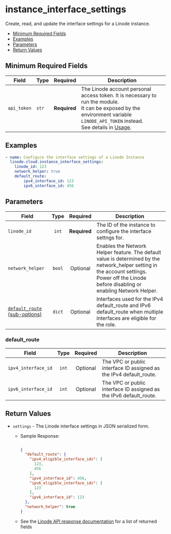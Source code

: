 # instance_interface_settings

Create, read, and update the interface settings for a Linode instance.

- [Minimum Required Fields](#minimum-required-fields)
- [Examples](#examples)
- [Parameters](#parameters)
- [Return Values](#return-values)

## Minimum Required Fields
| Field       | Type  | Required     | Description                                                                                                                                                                                                              |
|-------------|-------|--------------|--------------------------------------------------------------------------------------------------------------------------------------------------------------------------------------------------------------------------|
| `api_token` | `str` | **Required** | The Linode account personal access token. It is necessary to run the module. <br/>It can be exposed by the environment variable `LINODE_API_TOKEN` instead. <br/>See details in [Usage](https://github.com/linode/ansible_linode?tab=readme-ov-file#usage). |

## Examples

```yaml
- name: Configure the interface settings of a Linode Instance
  linode.cloud.instance_interface_settings:
    linode_id: 123
    network_helper: true
    default_route:
        ipv4_interface_id: 123
        ipv6_interface_id: 456

```


## Parameters

| Field     | Type | Required | Description                                                                  |
|-----------|------|----------|------------------------------------------------------------------------------|
| `linode_id` | <center>`int`</center> | <center>**Required**</center> | The ID of the instance to configure the interface settngs for.   |
| `network_helper` | <center>`bool`</center> | <center>Optional</center> | Enables the Network Helper feature. The default value is determined by the network_helper setting in the account settings. Power off the Linode before disabling or enabling Network Helper.   |
| [`default_route` (sub-options)](#default_route) | <center>`dict`</center> | <center>Optional</center> | Interfaces used for the IPv4 default_route and IPv6 default_route when multiple interfaces are eligible for the role.   |

### default_route

| Field     | Type | Required | Description                                                                  |
|-----------|------|----------|------------------------------------------------------------------------------|
| `ipv4_interface_id` | <center>`int`</center> | <center>Optional</center> | The VPC or public interface ID assigned as the IPv4 default_route.   |
| `ipv6_interface_id` | <center>`int`</center> | <center>Optional</center> | The VPC or public interface ID assigned as the IPv6 default_route.   |

## Return Values

- `settings` - The Linode interface settings in JSON serialized form.

    - Sample Response:
        ```json
        
        {
          "default_route": {
            "ipv4_eligible_interface_ids": [
              123,
              456
            ],
            "ipv4_interface_id": 456,
            "ipv6_eligible_interface_ids": [
              123
            ],
            "ipv6_interface_id": 123
          },
          "network_helper": true
        }
        
        ```
    - See the [Linode API response documentation](https://techdocs.akamai.com/linode-api/reference/get-linode-interface-settings) for a list of returned fields


